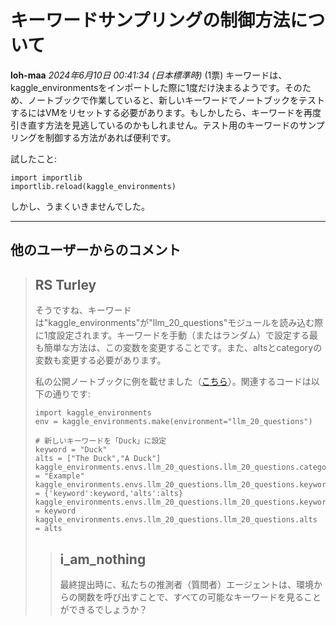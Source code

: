 # キーワードサンプリングの制御方法について
**loh-maa** *2024年6月10日 00:41:34 (日本標準時)* (1票)
キーワードは、kaggle_environmentsをインポートした際に1度だけ決まるようです。そのため、ノートブックで作業していると、新しいキーワードでノートブックをテストするにはVMをリセットする必要があります。もしかしたら、キーワードを再度引き直す方法を見逃しているのかもしれません。テスト用のキーワードのサンプリングを制御する方法があれば便利です。

試したこと:
```
import importlib
importlib.reload(kaggle_environments)
```
しかし、うまくいきませんでした。

---
## 他のユーザーからのコメント
> ## RS Turley
>
> そうですね、キーワードは"kaggle_environments"が"llm_20_questions"モジュールを読み込む際に1度設定されます。キーワードを手動（またはランダム）で設定する最も簡単な方法は、この変数を変更することです。また、altsとcategoryの変数も変更する必要があります。
>
> 私の公開ノートブックに例を載せました（[こちら](https://www.kaggle.com/code/rturley/run-debug-llm-20-questions-in-a-notebook)）。関連するコードは以下の通りです:
>
> ```
> import kaggle_environments
> env = kaggle_environments.make(environment="llm_20_questions")
>
> # 新しいキーワードを「Duck」に設定
> keyword = "Duck"
> alts = ["The Duck","A Duck"]
> kaggle_environments.envs.llm_20_questions.llm_20_questions.category = "Example"
> kaggle_environments.envs.llm_20_questions.llm_20_questions.keyword_obj = {'keyword':keyword,'alts':alts}
> kaggle_environments.envs.llm_20_questions.llm_20_questions.keyword = keyword
> kaggle_environments.envs.llm_20_questions.llm_20_questions.alts = alts
> ```
>
> > ## i_am_nothing
> > 
> > 最終提出時に、私たちの推測者（質問者）エージェントは、環境からの関数を呼び出すことで、すべての可能なキーワードを見ることができるでしょうか？
